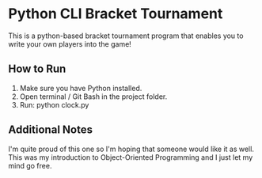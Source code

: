 # Python CLI Bracket Tournament

This is a python-based bracket tournament program that enables you to write your own players into the game!

## How to Run
1. Make sure you have Python installed.
2. Open terminal / Git Bash in the project folder.
3. Run: python clock.py

## Additional Notes
I'm quite proud of this one so I'm hoping that someone would like it as well. This was my introduction to Object-Oriented Programming and I just let my mind go free.
